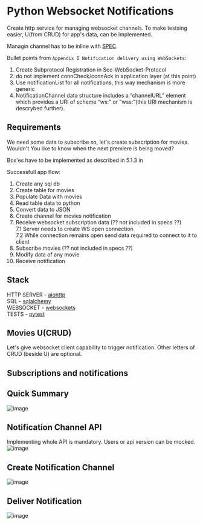 # Python Websocket Notifications 
Create http service for managing websocket channels.
To make testsing easier, U(from CRUD) for app's data, can be implemented.

Managin channel has to be inline with [SPEC](https://github.com/KubaTaba1uga/python_websocket_notifications/blob/main/OMA-TS-REST_NetAPI_NotificationChannel-V1_0-20200319-C.pdf).  

Bullet points from `Appendix I Notification delivery using WebSockets`:
1. Create Subprotocol Registration in Sec-WebSocket-Protocol
2. do not implement connCheck/connAck in application layer (at this point)
3. Use notificationList for all notifications, this way mechanism is more generic
4. NotificationChannel data structure includes a “channelURL” element which provides a URI of scheme “ws:” or “wss:”(this URI mechanism is descrybed further).




## Requirements
We need some data to subscribe so, let's create subscription for movies. Wouldn't You like to know when the next premiere is being moved? 

Box'es have to be implemented as described in 5.1.3 in

Successfull app flow:
1. Create any sql db 
2. Create table for movies
3. Populate Data with movies
4. Read table data to python
5. Convert data to JSON
6. Create channel for movies notification
7. Receive websocket subscription data (?? not included in specs ??)<br>
 7.1 Server needs to create WS open connection <br>
 7.2 While connection remains open send data required to connect to it to client <br>
9. Subscribe movies (?? not included in specs ??)
10. Modify data of any movie 
11. Receive notification


## Stack
HTTP SERVER - [aiohttp](https://docs.aiohttp.org/en/stable/index.html) <br>
SQL - [sqlalchemy](https://www.sqlalchemy.org/) <br>
WEBSOCKET - [websockets](https://websockets.readthedocs.io/en/stable/index.html) <br>
TESTS - [pytest](https://docs.pytest.org/en/7.4.x/) <br> 

## Movies U(CRUD)
Let's give websocket client capability to trigger notification.
Other letters of CRUD (beside U) are optional.

## Subscriptions and notifications


## Quick Summary
![image](https://github.com/KubaTaba1uga/python_websocket_notifications/assets/73971628/3e31b2e5-fe51-475e-a61c-77f62d800de7)

## Notification Channel API 
Implementing whole API is mandatory. Users or api version can be mocked.
![image](https://github.com/KubaTaba1uga/python_websocket_notifications/assets/73971628/9688771e-ee31-46cd-930b-bc2a59eddf18)


## Create Notification Channel
![image](https://github.com/KubaTaba1uga/python_websocket_notifications/assets/73971628/078a1421-27e3-4720-800e-a0f937c975d6)

## Deliver Notification
![image](https://github.com/KubaTaba1uga/python_websocket_notifications/assets/73971628/44b5ed83-3b08-4b8c-ab75-85fc733e4dcb)
